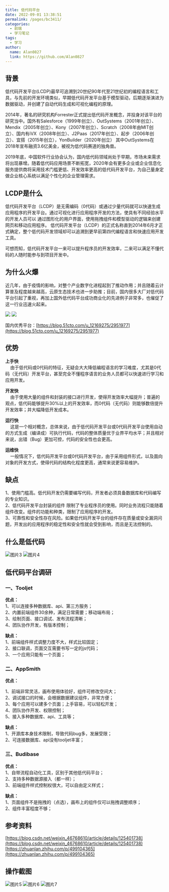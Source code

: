 ```yaml
---
title: 低代码平台
date: 2022-09-01 13:38:51
permalink: /pages/bc3411/
categories:
  - 前端
  - 学习笔记
tags:
  - 学习
author: 
  name: Alan0827
  link: https://github.com/Alan0827
---
```



## 背景
低代码开发平台(LCDP)最早可追溯到20世纪90年代至21世纪初的编程语言和工具，与先前的开发环境类似，早期低代码开发平台基于模型驱动，后期逐渐演进为数据驱动，并创建了自动代码生成和可视化编程的原理。

2014年，著名的研究机构Forrester正式提出低代码开发概念，并投身对该平台的研究当中。国外有Salesforce（1999年创立）、OutSystems（2001年创立）、Mendix（2005年创立）、Kony（2007年创立）、Scratch（2008年由MIT创立）、国内有iVX（2008年创立）、J2Paas（2017年创立）、起步（2006年创立）、宜搭（2015年创立），YonBuilder（2020年创立） 其中OutSystems在2018年宣布融资3.6亿美金，被视为低代码赛道的独角兽。

2019年底，中国软件行业协会认为，国内低代码领域尚处于早期，市场未来需求将出现暴增。随着低代码应用场景不断拓宽，2020年会有更多企业或企业信息化服务提供商将采用技术门槛更低、开发效率更高的低代码开发平台，为自己量身定做企业核心系统以满足个性化的企业管理需求。

## LCDP是什么
低代码开发平台（LCDP）是无需编码（0代码）或通过少量代码就可以快速生成应用程序的开发平台。通过可视化进行应用程序开发的方法，使具有不同经验水平的开发人员可以
通过图形化的用户界面，使用拖拽组件和模型驱动的逻辑来创建网页和移动应用程序。 低代码开发平台（LCDP）的正式名称直到2014年6月才正式确定，整个低代码开发领域却可以追溯到更早前第四代编程语言和快速应用开发工具。

可想而知，低代码开发平台一来可以提升程序员的开发效率，二来可以满足不懂代码的人随时能参与到项目开发中。

## 为什么火爆
近几年，由于疫情的影响，对整个产业数字化进程起到了推动作用；并且随着云计算普及程度越来越高，云原生态技术也进一步助推；目前，国内很多大厂对低代码平台引起了重视，再加上国外低代码平台成功商业化的先进例子非常多，也催促了这一行业迅速火起来。

![](https://cdn.staticaly.com/gh/Alan0827/image-house@master/20220906/图片1.4lnhlgokhgu0.webp)
![](https://cdn.staticaly.com/gh/Alan0827/image-house@master/20220906/图片2.4tnoy11vham0.webp)

国内优秀平台：[https://blog.51cto.com/u_12169275/2951977](https://blog.51cto.com/u_12169275/2951977)

## 优势

**上手快**<br>
&nbsp;&nbsp;&nbsp;&nbsp;由于低代码或0代码的特征，无疑会大大降低编程语言的学习难度，尤其是0代码（无代码）开发平台，甚至完全不懂程序语言的业务人员都可以快速进行学习和应用开发。

**开发快**<br>
&nbsp;&nbsp;&nbsp;&nbsp;由于使用大量的组件和封装的接口进行开发，使得开发效率大幅提升；普遍的观点，低代码能够提升30%以上的开发效率，而0代码（无代码）则能够数倍提升开发效率；并大幅降低开发成本。

**运行快**<br>
&nbsp;&nbsp;&nbsp;&nbsp;这是一个相对概念，总体来说，由于低代码开发平台或0代码开发平台使用自动的方式生成（编译成）可执行代码，代码的整体质量优于业界平均水平；并且相对来说，出错（Bug）更加可控，代码的安全性也会更高。

**运维快**<br>
&nbsp;&nbsp;&nbsp;&nbsp;一般情况下，低代码开发平台或0代码开发平台，由于采用组件形式，以及面向对象的开发方式，使得代码的结构化程度更高，通常来说更容易维护。

## 缺点

1、使用门槛高。低代码开发仍需要编写代码，开发者必须具备数据库和代码编写的专业知识。<br>
2、低代码开发平台封装的组件	限制了专业程序员的使用。同时业务流程只能随着组件改变。组件的功能和种类，限制了应用程序的开发。<br>
3、可靠性和安全性存在风险。如果低代码开发平台的组件存在质量或安全漏洞问题，开发出的应用程序的稳定性和安全性就会受到影响，而且是无法控制的。

## 什么是低代码
![图片3](https://cdn.staticaly.com/gh/Alan0827/image-house@master/20220906/图片3.5mjh0rc4z3k0.jpg)
![图片4](https://cdn.staticaly.com/gh/Alan0827/image-house@master/20220906/图片4.idatlscyvps.jpg)

## 低代码平台调研

### 一、Tooljet

**优点：**</br>
1、可以连接多种数据库、api、第三方服务；</br>
2、内置前端组件30余种，满足日常需要；移动端布局；</br>
3、绘制页面、接口调试、发布流程清晰；</br>
4、团队协作开发，有版本控制；

**缺点：**</br>
1、前端组件样式调整力度不大，样式比较固定；</br>
2、接口联调，页面交互需要书写一定的js代码；</br>
3、一个应用只能有一个页面；

### 二、AppSmith

**优点：**</br>

1、前端非常灵活，画布使用体验好，组件可修改空间大；</br>
2、调试接口的时候，会根据数据建议组件，非常方便；</br>
3、每个应用可以建多个页面；上手容易，可以轻松开发；</br>
4、团队协作开发、权限控制；</br>
5、接入多种数据库、api、工具等；</br>

**缺点：**</br>
1、开源库本身技术限制，导致代码bug多，发展受限；</br>
2、可连接数据库、api没有tooljet丰富；</br>

### 三、Budibase

**优点：**</br>
1、自带流程自动化工具，区别于其他低代码平台；</br>
2、支持多种数据源接入（都一样）；</br>
3、前端组件样式控制权很大，可以自由定义样式；</br>

**缺点：**</br>
1、页面组件不是拖拽的（点选），画布上的组件仅可以拖拽调整顺序；</br>
2、组件丰富程度不够；


## 参考资料
[https://blog.csdn.net/weixin_46768610/article/details/125401738](https://blog.csdn.net/weixin_46768610/article/details/125401738)
[https://zhuanlan.zhihu.com/p/499104365](https://zhuanlan.zhihu.com/p/499104365)


## 操作截图
![图片5](https://cdn.staticaly.com/gh/Alan0827/image-house@master/20220906/图片5.4llbm22tewi0.jpg)
![图片6](https://cdn.staticaly.com/gh/Alan0827/image-house@master/20220906/图片6.567mhsf1urs.jpg)
![图片7](https://cdn.staticaly.com/gh/Alan0827/image-house@master/20220906/图片7.5bjnb6aa7t40.jpg)